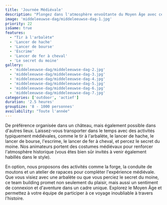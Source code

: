 ```yaml
---
title: 'Journée Médiévale'
description: "Plongez dans l'atmosphère envoûtante du Moyen Âge avec ce team building immersif"
image: 'middeleeuwse-dag/middeleeuwse-dag-1.jpg'
priority: 22
isGame: true
features:
  - "Tir à l'arbalète"
  - 'Lancer de hache'
  - 'Lancer de bourse'
  - 'Escrime'
  - 'Lancer de fer à cheval'
  - 'Le secret du moine'
gallery:
  - 'middeleeuwse-dag/middeleeuwse-dag-2.jpg'
  - 'middeleeuwse-dag/middeleeuwse-dag-3.jpg'
  - 'middeleeuwse-dag/middeleeuwse-dag-4.jpg'
  - 'middeleeuwse-dag/middeleeuwse-dag-5.jpg'
  - 'middeleeuwse-dag/middeleeuwse-dag-6.jpg'
  - 'middeleeuwse-dag/middeleeuwse-dag-7.jpg'
categories: ['outdoor', 'actief']
duration: '2.5 heures'
groupSize: '8 - 1000 personnes'
availability: "Toute l'année"
---
```


De préférence organisée dans un château, mais également possible dans d'autres lieux. Laissez-vous transporter dans le temps avec des activités typiquement médiévales, comme le tir à l'arbalète, le lancer de hache, le lancer de bourse, l'escrime, le lancer de fer à cheval, et percez le secret du moine. Nos animateurs portent des costumes médiévaux pour renforcer l'atmosphère historique (vous êtes bien sûr invités à venir également habillés dans le style).

En option, nous proposons des activités comme la forge, la conduite de moutons et un atelier de rapaces pour compléter l'expérience médiévale. Que vous visiez avec une arbalète ou que vous perciez le secret du moine, ce team building promet non seulement du plaisir, mais aussi un sentiment de connexion et d'aventure dans un cadre unique. Explorez le Moyen Âge et permettez à votre équipe de participer à ce voyage inoubliable à travers l'histoire.
